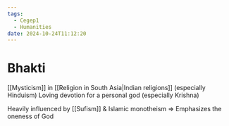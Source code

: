 ```yaml
---
tags:
  - Cegep1
  - Humanities
date: 2024-10-24T11:12:20
---
```


# Bhakti

[[Mysticism]] in [[Religion in South Asia|Indian religions]] (especially Hinduism)
Loving devotion for a personal god (especially Krishna)

Heavily influenced by [[Sufism]] & Islamic monotheism => Emphasizes the oneness of God